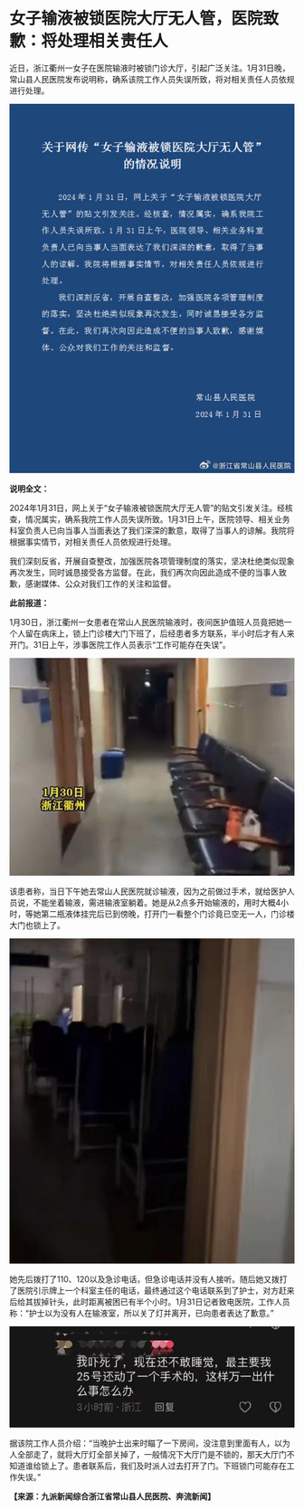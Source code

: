 # 女子输液被锁医院大厅无人管，医院致歉：将处理相关责任人

近日，浙江衢州一女子在医院输液时被锁门诊大厅，引起广泛关注。1月31日晚，常山县人民医院发布说明称，确系该院工作人员失误所致，将对相关责任人员依规进行处理。

![8f19b109b808ef6b8715a261af4304b6.jpg](https://raw.githubusercontent.com/qqhsx/qqnews_image/main/2024/02/01/女子输液被锁医院大厅无人管，医院致歉：将处理相关责任人/8f19b109b808ef6b8715a261af4304b6.jpg)

**说明全文：**

2024年1月31日，网上关于“女子输液被锁医院大厅无人管”的贴文引发关注。经核查，情况属实，确系我院工作人员失误所致。1月31日上午，医院领导、相关业务科室负责人已向当事人当面表达了我们深深的歉意，取得了当事人的谅解。我院将根据事实情节，对相关责任人员依规进行处理。

我们深刻反省，开展自查整改，加强医院各项管理制度的落实，坚决杜绝类似现象再次发生，同时诚恳接受各方监督。在此，我们再次向因此造成不便的当事人致歉，感谢媒体、公众对我们工作的关注和监督。

**此前报道：**

1月30日，浙江衢州一女患者在常山人民医院输液时，夜间医护值班人员竟把她一个人留在病床上，锁上门诊楼大门下班了，后经患者多方联系，半小时后才有人来开门。31日上午，涉事医院工作人员表示“工作可能存在失误”。

![cabeb779dcc49e19d65801e43238183c.jpg](https://raw.githubusercontent.com/qqhsx/qqnews_image/main/2024/02/01/女子输液被锁医院大厅无人管，医院致歉：将处理相关责任人/cabeb779dcc49e19d65801e43238183c.jpg)

该患者称，当日下午她去常山人民医院就诊输液，因为之前做过手术，就给医护人员说，不能坐着输液，需进输液室躺着。她是从2点多开始输液的，用时大概4小时，等她第二瓶液体挂完后已到傍晚，打开门一看整个门诊竟已空无一人，门诊楼大门也锁上了。

![109478b47c7de06a8ae950d4343a12f7.jpg](https://raw.githubusercontent.com/qqhsx/qqnews_image/main/2024/02/01/女子输液被锁医院大厅无人管，医院致歉：将处理相关责任人/109478b47c7de06a8ae950d4343a12f7.jpg)

她先后拨打了110、120以及急诊电话，但急诊电话并没有人接听。随后她又拨打了医院引示牌上一个科室主任的电话，最终通过这个电话联系到了护士，对方赶来后给其拔掉针头，此时距离被困已有半个小时。1月31日记者致电医院，工作人员称：“护士以为没有人在输液室，所以关了灯并离开，已向患者表达了歉意。”

![b2f7bf0a6b0fcf67ca034681cf56b0fc.jpg](https://raw.githubusercontent.com/qqhsx/qqnews_image/main/2024/02/01/女子输液被锁医院大厅无人管，医院致歉：将处理相关责任人/b2f7bf0a6b0fcf67ca034681cf56b0fc.jpg)

据该院工作人员介绍：“当晚护士出来时瞄了一下房间，没注意到里面有人，以为人全部走了，就将大厅灯全部关掉了，一般情况下大厅门是不锁的，那天大厅门不知道谁给锁上了。患者联系后，我们及时派人过去打开了门。下班锁门可能存在工作失误。”

**【来源：九派新闻综合浙江省常山县人民医院、奔流新闻】**


